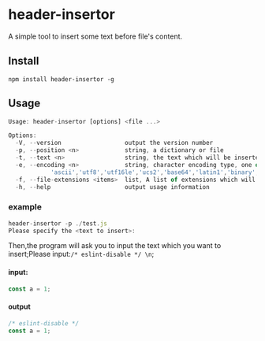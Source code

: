 # header-insertor

A simple tool to insert some text before file's content.

## Install

```
npm install header-insertor -g
```

## Usage

```js
Usage: header-insertor [options] <file ...>

Options:
  -V, --version                  output the version number
  -p, --position <n>             string, a dictionary or file
  -t, --text <n>                 string, the text which will be inserted
  -e, --encoding <n>             string, character encoding type, one of
            'ascii','utf8','utf16le','ucs2','base64','latin1','binary','hex',default 'utf8'
  -f, --file-extensions <items>  list, A list of extensions which will be inserted, default null
  -h, --help                     output usage information
```

### example
```js
header-insertor -p ./test.js
Please specify the <text to insert>:
```
Then,the program will ask you to input the text which you want to insert;Please input:```/* eslint-disable */ \n```;

#### input:
```js
const a = 1;
```
#### output
```js
/* eslint-disable */
const a = 1;
```
